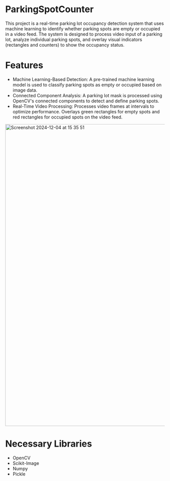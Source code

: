 # ParkingSpotCounter
This project is a real-time parking lot occupancy detection system that uses machine learning to identify whether parking spots are empty or occupied in a video feed. The system is designed to process video input of a parking lot, analyze individual parking spots, and overlay visual indicators (rectangles and counters) to show the occupancy status.


# Features
- Machine Learning-Based Detection:
A pre-trained machine learning model is used to classify parking spots as empty or occupied based on image data.
- Connected Component Analysis:
A parking lot mask is processed using OpenCV's connected components to detect and define parking spots.
- Real-Time Video Processing:
Processes video frames at intervals to optimize performance.
Overlays green rectangles for empty spots and red rectangles for occupied spots on the video feed.
<img width="954" alt="Screenshot 2024-12-04 at 15 35 51" src="https://github.com/user-attachments/assets/daaa4031-3bc8-407f-8e91-032b4b0afb71">

# Necessary Libraries 
 - OpenCV
 - Scikit-Image
 - Numpy
 - Pickle


